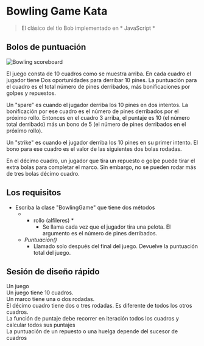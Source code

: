 Bowling Game Kata
=================
> El clásico del tío Bob implementado en * JavaScript *

[bowling-score]: http://www.wpclipart.com/recreation/sports/bowling/bowling_scoresheet_example.png "bowling score card"


## Bolos de puntuación

![Bowling scoreboard][bowling-score]

El juego consta de 10 cuadros como se muestra arriba. En cada cuadro el jugador tiene
Dos oportunidades para derribar 10 pines. La puntuación para el cuadro es el total
número de pines derribados, más bonificaciones por golpes y repuestos.

Un "spare" es cuando el jugador derriba los 10 pines en dos intentos. La bonificación por
ese cuadro es el número de pines derribados por el próximo rollo. Entonces en el cuadro 3
arriba, el puntaje es 10 (el número total derribado) más un bono de 5 (el
número de pines derribados en el próximo rollo).

Un "strike" es cuando el jugador derriba los 10 pines en su primer intento. El bono
para ese cuadro es el valor de las siguientes dos bolas rodadas.

En el décimo cuadro, un jugador que tira un repuesto o golpe puede tirar el extra
bolas para completar el marco. Sin embargo, no se pueden rodar más de tres bolas
décimo cuadro.


## Los requisitos

* Escriba la clase "BowlingGame" que tiene dos métodos
	- * rollo (alfileres) *
		- Se llama cada vez que el jugador tira una pelota. El argumento es el número de pines derribados.
	- *Puntuación()*
		- Llamado solo después del final del juego. Devuelve la puntuación total del juego.


## Sesión de diseño rápido

Un juego  
Un juego tiene 10 cuadros.  
Un marco tiene una o dos rodadas.  
El décimo cuadro tiene dos o tres rodadas. Es diferente de todos los otros cuadros.  
La función de puntaje debe recorrer en iteración todos los cuadros y calcular todos sus puntajes  
La puntuación de un repuesto o una huelga depende del sucesor de cuadros

